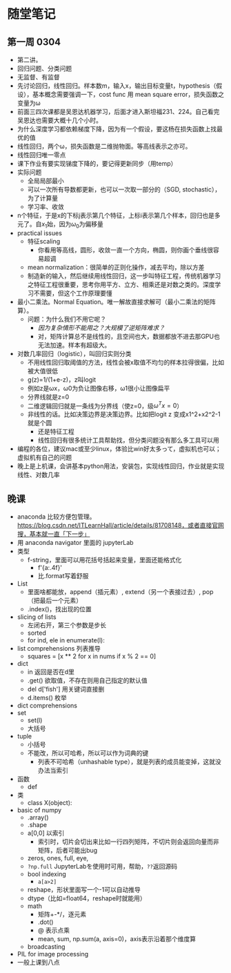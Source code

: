 # 随堂笔记

## 第一周 0304

- 第二讲。
- 回归问题、分类问题
- 无监督、有监督
- 先讨论回归，线性回归。样本数m，输入x，输出目标变量t，hypothesis（假设），基本概念需要强调一下，cost func 用 mean square error，损失函数之变量为ω
- 前面三四次课都是吴恩达机器学习，后面才进入斯坦福231、224。自己看完吴恩达也需要大概十几个小时。
- 为什么深度学习都依赖梯度下降，因为有一个假设，要这杨在损失函数上找最优的值
- 线性回归，两个ω，损失函数是二维抛物面。等高线表示之亦可。
- 线性回归唯一零点
- 课下作业有要实现锑度下降的，要记得更新同步（用temp）
- 实际问题
    - 全局局部最小
    - 可以一次所有导数都更新，也可以一次取一部分的（SGD, stochastic），为了计算量
    - 学习率、收敛
- n个特征，于是x的下标j表示第几个特征，上标i表示第几个样本，回归也是多元了。自$x_1$始，因为$ω_0$为偏移量
- practical issues
    - 特征scaling
        - 你看用等高线，圆形，收敛一直一个方向，椭圆，则你画个垂线很容易超调
    - mean normalization：很简单的正则化操作，减去平均，除以方差
    - 制造新的输入，然后继续用线性回归，这一步叫特征工程，传统机器学习之特征工程很重要，思考你用平方、立方、相乘还是对数之类的。深度学习不需要，但这个工作原理要懂
- 最小二乘法。Normal Equation。唯一解故直接求解可（最小二乘法的矩阵算）。
    - 问题：为什么我们不用它呢？
        - *因为复杂情形不能用之？大规模了逆矩阵难求？*
        - 对，矩阵计算总不是线性的，且空间也大，数据都放不进去那GPU也无法加速。样本有超级大。
- 对数几率回归（logistic），叫回归实则分类
    - 不用线性回归取阈值的方法，线性会被x取值不均匀的样本拉得很偏，比如被大值很低
    - g(z)=1/(1+e-z)，z叫logit
    - 例如z是ωx，ω0为负让图像右移，ω1很小让图像扁平
    - 分界线就是z=0
    - 二维逻辑回归就是一条线为分界线（使z=0，级$ω^T x = 0$）
    - 非线性的话。比如决策边界是决策边界。比如把logit z 变成x1^2+x2^2-1 就是个圆
        - 还是特征工程
        - 线性回归有很多统计工具帮助找，但分类问题没有那么多工具可以用
- 编程的各位，建议mac或至少linux，体验比win好太多って，虚拟机也可以；虚拟机有自己的问题
- 晚上是上机课，会讲基本python用法，安装包，实现线性回归，作业就是实现线性、对数几率

## 晚课

- anaconda 比较方便包管理。https://blog.csdn.net/ITLearnHall/article/details/81708148，或者直接官网搜，基本就一直「下一步」
- 用 anaconda navigator 里面的 jupyterLab
- 类型
    - f-string，里面可以用花括号括起来变量，里面还能格式化
        - f'{a:.4f}'
        - 比.format写着舒服
- List
    - 里面啥都能放，append（插元素）, extend（另一个表接过去）, pop（把最后一个元素）
    - .index()，找出现的位置
- slicing of lists
    - 左闭右开，第三个参数是步长
    - sorted
    - for ind, ele in enumerate(l):
- list comprehensions 列表推导
    - squares = [x ** 2 for x in nums if x % 2 == 0]
- dict
    - in 返回是否在d里
    - .get() 欲取值，不存在则用自己指定的默认值
    - del d['fish'] 用关键词直接删
    - d.items() 枚举
- dict comprehensions
- set
    - set(l)
    - 大括号
- tuple
    - 小括号
    - 不能改，所以可哈希，所以可以作为词典的键
        - 列表不可哈希（unhashable type），就是列表的成员能变掉，这就没办法当索引
- 函数
    - def
- 类
    - class X(object):
- basic of numpy
    - .array()
    - .shape
    - a[0,0] 以索引
        - 索引时，切片会切出来比如一行四列矩阵，不切片则会返回向量而非矩阵，后者可能出bug
    - zeros, ones, full, eye, 
    - `?np.full` JupyterLabを使用时可用，帮助，`??`返回源码
    - bool indexing
        - `a[a>2]`
    - reshape，形状里面写一个-1可以自动推导
    - dtype（比如=float64，reshape时就能用）
    - math
        - 矩阵+-*/，逐元素
        - .dot()
        - @ 表示点乘
        - mean, sum, np.sum(a, axis=0)，axis表示沿着那个维度算
    - broadcasting
- PIL for image processing
- 一般上课到八点
